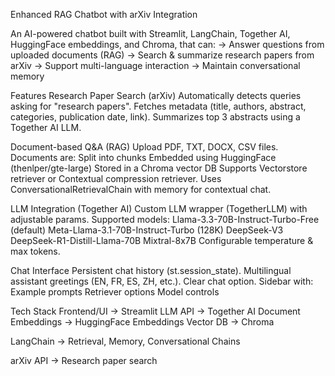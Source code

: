 Enhanced RAG Chatbot with arXiv Integration

An AI-powered chatbot built with Streamlit, LangChain, Together AI, HuggingFace embeddings, and Chroma, that can:
-> Answer questions from uploaded documents (RAG)
-> Search & summarize research papers from arXiv
-> Support multi-language interaction
-> Maintain conversational memory

Features
Research Paper Search (arXiv)
Automatically detects queries asking for "research papers".
Fetches metadata (title, authors, abstract, categories, publication date, link).
Summarizes top 3 abstracts using a Together AI LLM.

Document-based Q&A (RAG)
Upload PDF, TXT, DOCX, CSV files.
Documents are:
Split into chunks
Embedded using HuggingFace (thenlper/gte-large)
Stored in a Chroma vector DB
Supports Vectorstore retriever or Contextual compression retriever.
Uses ConversationalRetrievalChain with memory for contextual chat.

LLM Integration (Together AI)
Custom LLM wrapper (TogetherLLM) with adjustable params.
Supported models:
Llama-3.3-70B-Instruct-Turbo-Free (default)
Meta-Llama-3.1-70B-Instruct-Turbo (128K)
DeepSeek-V3
DeepSeek-R1-Distill-Llama-70B
Mixtral-8x7B
Configurable temperature & max tokens.

Chat Interface
Persistent chat history (st.session_state).
Multilingual assistant greetings (EN, FR, ES, ZH, etc.).
Clear chat option.
Sidebar with:
Example prompts
Retriever options
Model controls

Tech Stack
Frontend/UI → Streamlit
LLM API → Together AI
Document Embeddings → HuggingFace Embeddings
Vector DB → Chroma

LangChain → Retrieval, Memory, Conversational Chains

arXiv API → Research paper search
